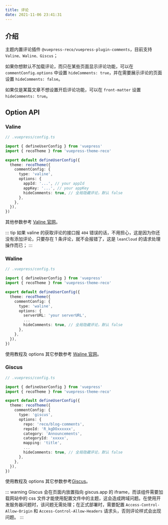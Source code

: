 ```yaml
---
title: 评论
date: 2021-11-06 23:41:31
---
```


## 介绍

主题内置评论插件 `@vuepress-reco/vuepress-plugin-comments`，目前支持 `Valine、Waline、Giscus`；

如果你想默认不加载评论，而只在某些页面显示评论功能，可以在 `commentConfig.options` 中设置 `hideComments: true`，并在需要展示评论的页面设置 `hideComments: false`。

如果仅是某篇文章不想设置开启评论功能，可以在 `front-matter` 设置 `hideComments: true`。

## Option API

### Valine

```ts
// .vuepress/config.ts

import { defineUserConfig } from 'vuepress'
import { recoTheme } from 'vuepress-theme-reco'

export default defineUserConfig({
  theme: recoTheme({
    commentConfig: {
      type: 'valine',
      options: {
        appId: '...', // your appId
        appKey: '...', // your appKey
        hideComments: true, // 全局隐藏评论，默认 false
      },
    },
  }),
})
```

其他参数参考 [Valine 官网](https://valine.js.org/configuration.html)。

::: tip
如果 valine 的获取评论的接口报 `404` 错误的话，不用担心，这是因为你还没有添加评论，只要存在 1 条评论，就不会报错了，这是 `leanCloud` 的请求处理操作而已；
:::

### Waline

```ts
// .vuepress/config.ts

import { defineUserConfig } from 'vuepress'
import { recoTheme } from 'vuepress-theme-reco'

export default defineUserConfig({
  theme: recoTheme({
    commentConfig: {
      type: 'waline',
      options: {
        serverURL: 'your serverURL',
        ...
        hideComments: true, // 全局隐藏评论，默认 false
      },
    },
  }),
})
```

使用教程及 options 其它参数参考 [Waline 官网](https://waline.js.org/guide/get-started.html)。

### Giscus

```ts
// .vuepress/config.ts

import { defineUserConfig } from 'vuepress'
import { recoTheme } from 'vuepress-theme-reco'

export default defineUserConfig({
  theme: recoTheme({
    commentConfig: {
      type: 'giscus',
      options: {
        repo: 'reco/blog-comments',
        repoId: 'R_kgDOxxxxxx',
        category: 'Announcements',
        categoryId: 'xxxxx',
        mapping: 'title',
        ...
        hideComments: true, // 全局隐藏评论，默认 false
      },
    },
  }),
})
```

使用教程及 options 其它参数参考[Giscus](https://giscus.app)。

::: warning
Giscus 会在页面内放置指向 giscus.app 的 iframe，而该组件需要加载网站中的 css 文件才能使用配置文件中的主题，这会造成跨域问题。在使用开发服务器问题时，该问题无需处理；在正式部署时，需要配置 `Access-Control-Allow-Origin` 和 `Access-Control-Allow-Headers` 请求头，否则评论样式会出现问题。
:::
